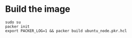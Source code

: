 # Build the image
```
sudo su
packer init
export PACKER_LOG=1 && packer build ubuntu_node.pkr.hcl
```
